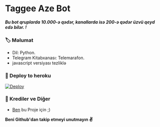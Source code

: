 # Taggee Aze Bot
_**Bu bot qruplarda 10.000-ə qədər, kanallarda isə 200-ə qədər üzvü qeyd edə bilər. !**_

### 🏷 Məlumat
- Dil: Python.
- Telegram Kitabxanası: Telemarafon.
- javascript versiyası tezliklə

### 🚀 Deploy to heroku
[![Deploy](https://www.herokucdn.com/deploy/button.svg)](https://heroku.com/deploy?template=https://github.com/bodrumlubebek/loungetagger)

### 🎯 Krediler ve Diğer
- [Ben](https://github.com/Vusaldida) bu Proje için ;)

**Beni Github'dan takip etmeyi unutmayın ✌️**
